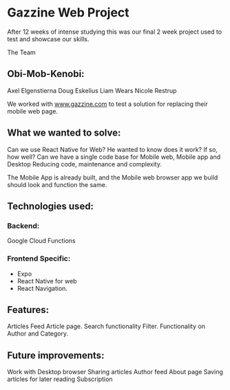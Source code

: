 # Gazzine Web Project

After 12 weeks of intense studying this was our final 2 week project used to test and showcase our skills.

The Team
## Obi-Mob-Kenobi:
Axel Elgenstierna
Doug Eskelius
Liam Wears
Nicole Restrup

We worked with www.gazzine.com to test a solution for replacing their mobile web page.

## What we wanted to solve:
Can we use React Native for Web?
He wanted to know does it work? If so, how well?
Can we have a single code base for Mobile web, Mobile app and Desktop
Reducing code, maintenance and complexity.

The Mobile App is already built, and the Mobile web browser app we build should look and function the same.

## Technologies used:
###  Backend:
Google Cloud Functions

###  Frontend Specific:
* Expo
* React Native for web
* React Navigation.

## Features:

Articles Feed
Article page.
Search functionality
Filter. Functionality on Author and Category.

## Future improvements:

Work with Desktop browser
Sharing articles
Author feed
About page
Saving articles for later reading
Subscription

